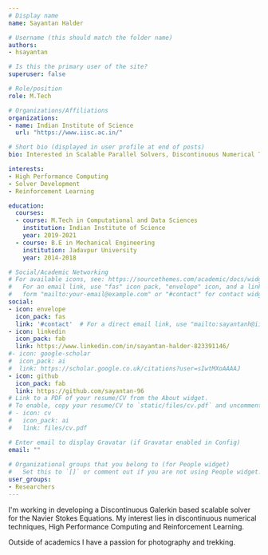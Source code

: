 ```yaml
---
# Display name
name: Sayantan Halder

# Username (this should match the folder name)
authors:
- hsayantan

# Is this the primary user of the site?
superuser: false

# Role/position
role: M.Tech

# Organizations/Affiliations
organizations:
- name: Indian Institute of Science
  url: "https://www.iisc.ac.in/"

# Short bio (displayed in user profile at end of posts)
bio: Interested in Scalable Parallel Solvers, Discontinuous Numerical Techniques and Reinforcement Learning.

interests:
- High Performance Computing
- Solver Development
- Reinforcement Learning

education:
  courses:
  - course: M.Tech in Computational and Data Sciences
    institution: Indian Institute of Science 
    year: 2019-2021
  - course: B.E in Mechanical Engineering
    institution: Jadavpur University
    year: 2014-2018

# Social/Academic Networking
# For available icons, see: https://sourcethemes.com/academic/docs/widgets/#icons
#   For an email link, use "fas" icon pack, "envelope" icon, and a link in the
#   form "mailto:your-email@example.com" or "#contact" for contact widget.
social:
- icon: envelope
  icon_pack: fas
  link: '#contact'  # For a direct email link, use "mailto:sayantanh@iisc.ac.in".
- icon: linkedin
  icon_pack: fab
  link: https://www.linkedin.com/in/sayantan-halder-823391146/
#- icon: google-scholar
#  icon_pack: ai
#  link: https://scholar.google.co.uk/citations?user=sIwtMXoAAAAJ
- icon: github
  icon_pack: fab
  link: https://github.com/sayantan-96
# Link to a PDF of your resume/CV from the About widget.
# To enable, copy your resume/CV to `static/files/cv.pdf` and uncomment the lines below.  
# - icon: cv
#   icon_pack: ai
#   link: files/cv.pdf

# Enter email to display Gravatar (if Gravatar enabled in Config)
email: ""
  
# Organizational groups that you belong to (for People widget)
#   Set this to `[]` or comment out if you are not using People widget.  
user_groups:
- Researchers
---
```

I'm working in developing a Discontinuous Galerkin based scalable solver for the Navier Stokes Equations. My interest lies in discontinuous numerical techniques, High Performance Computing and Reinforcement Learning.
          
Outside of academics I have a passion for photography and trekking.

